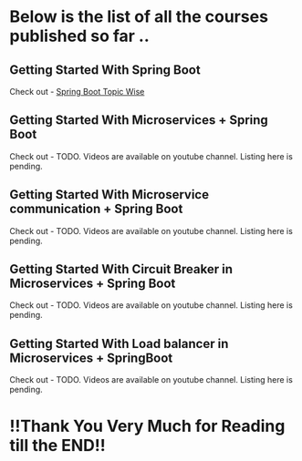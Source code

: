 # Below is the list of all the courses published so far ..

## Getting Started With Spring Boot

Check out - [Spring Boot Topic Wise](Getting-Started-With-Spring-Boot.md)


## Getting Started With Microservices + Spring Boot

Check out - TODO. Videos are available on youtube channel. Listing here is pending.

## Getting Started With Microservice communication + Spring Boot

Check out - TODO. Videos are available on youtube channel. Listing here is pending.

## Getting Started With Circuit Breaker in Microservices + Spring Boot

Check out - TODO. Videos are available on youtube channel. Listing here is pending.

## Getting Started With Load balancer in Microservices + SpringBoot

Check out -  TODO. Videos are available on youtube channel. Listing here is pending.

# !!Thank You Very Much for Reading till the END!!

